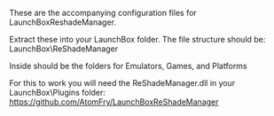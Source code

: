 These are the accompanying configuration files for LaunchBoxReshadeManager.  

Extract these into your LaunchBox folder.  The file structure should be: LaunchBox\ReShadeManager

Inside should be the folders for Emulators, Games, and Platforms

For this to work you will need the ReShadeManager.dll in your LaunchBox\Plugins folder: 
https://github.com/AtomFry/LaunchBoxReShadeManager
